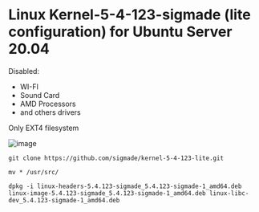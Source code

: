 # Linux Kernel-5-4-123-sigmade (lite configuration) for Ubuntu Server 20.04 

Disabled:
 - WI-FI
 - Sound Card
 - AMD Processors
 - and others drivers

Only EXT4 filesystem

![image](https://user-images.githubusercontent.com/55326490/120222251-7544ee00-c261-11eb-83e2-5cc959ab144d.png)

`git clone https://github.com/sigmade/kernel-5-4-123-lite.git`

`mv * /usr/src/`

`dpkg -i linux-headers-5.4.123-sigmade_5.4.123-sigmade-1_amd64.deb 
 linux-image-5.4.123-sigmade_5.4.123-sigmade-1_amd64.deb
 linux-libc-dev_5.4.123-sigmade-1_amd64.deb`



